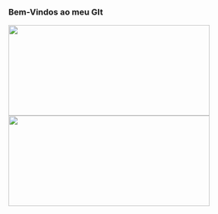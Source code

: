 ### Bem-Vindos ao meu GIt



<div>
    <!-- Stats Card -->
    <img height="180em" width="400em" src="https://github-readme-stats.vercel.app/api?username=maarcos01&show_icons=true&theme=midnight-purple&include_all_commits=true&count_private=true%22/%3E"> <br>
    <!-- Language Card -->
    <img height="180em" width="400em" src="https://github-readme-stats.vercel.app/api/top-langs/?username=maarcos01&layout=compact&langs_count=7&theme=midnight-purple%22/%3E">
</div>
